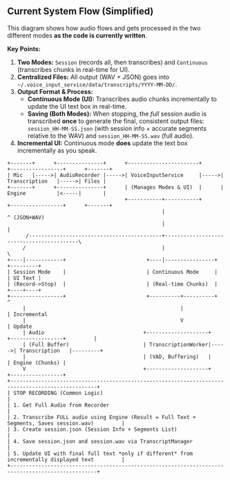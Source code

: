 ## Current System Flow (Simplified)

This diagram shows how audio flows and gets processed in the two different modes **as the code is currently written**.

**Key Points:**

1.  **Two Modes:** `Session` (records all, then transcribes) and `Continuous` (transcribes chunks in real-time for UI).
2.  **Centralized Files:** All output (WAV + JSON) goes into `~/.voice_input_service/data/transcripts/YYYY-MM-DD/`.
3.  **Output Format & Process:**
    *   **Continuous Mode (UI):** Transcribes audio chunks incrementally to update the UI text box in real-time.
    *   **Saving (Both Modes):** When stopping, the *full* session audio is transcribed **once** to generate the final, consistent output files: `session_HH-MM-SS.json` (with session info + accurate segments relative to the WAV) and `session_HH-MM-SS.wav` (full audio).
4.  **Incremental UI:** Continuous mode **does** update the text box incrementally as you speak.

```ascii
+-------+      +---------------+      +-----------------------+      +-----------------+      +-------+
| Mic   |----->| AudioRecorder |----->| VoiceInputService     |----->| Transcription   |----->| Files |
+-------+      +---------------+      | (Manages Modes & UI)  |      | Engine          |<-----|       |
                                      +-----------+-----------+      +-----------------+      +-------+
                                                  |                                             ^ (JSON+WAV)
                                                  |                                             |
      /-------------------------------------------+------------------------------------------\
     /                                            |                                            \
+----|------------+                          +----|----------------+                          +---------+
| Session Mode    |                          | Continuous Mode     |                          | UI Text |
| (Record->Stop)  |                          | (Real-time Chunks)  |                          +----+----+
+-----------------+                          +----------+----------+                               ^
     |                                                  |                                           | Incremental
     |                                                  V                                           | Update
     | Audio                                +--------------------+      +-----------------+         |
     | (Full Buffer)                        | TranscriptionWorker|----->| Transcription   |---------+
     |                                      | (VAD, Buffering)   |      | Engine (Chunks) |
     V                                      +--------------------+      +-----------------+
+--------------------------------------------------------------------------------------------------+
| STOP RECORDING (Common Logic)                                                                    |
| 1. Get Full Audio from Recorder                                                                  |
| 2. Transcribe FULL audio using Engine (Result = Full Text + Segments, Saves session.wav)         |
| 3. Create session.json (Session Info + Segments List)                                            |
| 4. Save session.json and session.wav via TranscriptManager                                       |
| 5. Update UI with final full text *only if different* from incrementally displayed text         |
+--------------------------------------------------------------------------------------------------+

```
